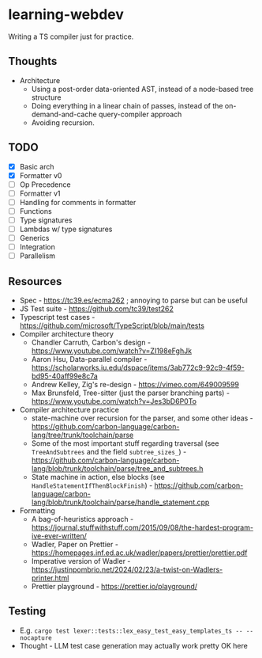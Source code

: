 # learning-webdev
Writing a TS compiler just for practice.

## Thoughts
- Architecture
  - Using a post-order data-oriented AST, instead of a node-based tree structure
  - Doing everything in a linear chain of passes, instead of the
    on-demand-and-cache query-compiler approach
  - Avoiding recursion.

## TODO

- [x] Basic arch
- [x] Formatter v0
- [ ] Op Precedence
- [ ] Formatter v1
- [ ] Handling for comments in formatter
- [ ] Functions
- [ ] Type signatures
- [ ] Lambdas w/ type signatures
- [ ] Generics
- [ ] Integration
- [ ] Parallelism

## Resources
- Spec - https://tc39.es/ecma262 ; annoying to parse but can be useful
- JS Test suite - https://github.com/tc39/test262
- Typescript test cases - https://github.com/microsoft/TypeScript/blob/main/tests
- Compiler architecture theory
  - Chandler Carruth, Carbon's design - https://www.youtube.com/watch?v=ZI198eFghJk
  - Aaron Hsu, Data-parallel compiler - https://scholarworks.iu.edu/dspace/items/3ab772c9-92c9-4f59-bd95-40aff99e8c7a
  - Andrew Kelley, Zig's re-design - https://vimeo.com/649009599
  - Max Brunsfeld, Tree-sitter (just the parser branching parts) - https://www.youtube.com/watch?v=Jes3bD6P0To
- Compiler architecture practice
  - state-machine over recursion for the parser, and some other ideas - https://github.com/carbon-language/carbon-lang/tree/trunk/toolchain/parse
  - Some of the most important stuff regarding traversal (see `TreeAndSubtrees` and the field `subtree_sizes_`) - https://github.com/carbon-language/carbon-lang/blob/trunk/toolchain/parse/tree_and_subtrees.h
  - State machine in action, else blocks (see `HandleStatementIfThenBlockFinish`) - https://github.com/carbon-language/carbon-lang/blob/trunk/toolchain/parse/handle_statement.cpp
- Formatting
  - A bag-of-heuristics approach - https://journal.stuffwithstuff.com/2015/09/08/the-hardest-program-ive-ever-written/
  - Wadler, Paper on Prettier - https://homepages.inf.ed.ac.uk/wadler/papers/prettier/prettier.pdf
  - Imperative version of Wadler - https://justinpombrio.net/2024/02/23/a-twist-on-Wadlers-printer.html
  - Prettier playground - https://prettier.io/playground/

## Testing
- E.g. `cargo test lexer::tests::lex_easy_test_easy_templates_ts -- --nocapture`
- Thought - LLM test case generation may actually work pretty OK here
